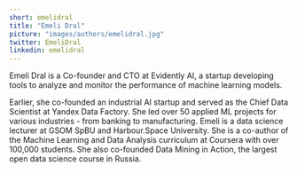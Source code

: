 ```yaml
---
short: emelidral
title: "Emeli Dral"
picture: "images/authors/emelidral.jpg"
twitter: EmeliDral
linkedin: emelidral
---
```


Emeli Dral is a Co-founder and CTO at Evidently AI, a startup developing tools to analyze and monitor the performance of machine learning models. 

Earlier, she co-founded an industrial AI startup and served as the Chief Data Scientist at Yandex Data Factory. She led over 50 applied ML projects for various industries - from banking to manufacturing. Emeli is a data science lecturer at GSOM SpBU and Harbour.Space University. She is a co-author of the Machine Learning and Data Analysis curriculum at Coursera with over 100,000 students. She also co-founded Data Mining in Action, the largest open data science course in Russia.


